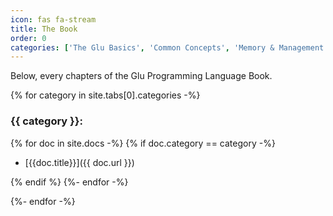 ```yaml
---
icon: fas fa-stream
title: The Book
order: 0
categories: ['The Glu Basics', 'Common Concepts', 'Memory & Management', 'Structure related data using Structs', 'Build complex Data Types', 'Generic Types and Templates', 'Understanding Imports and Namespaces', 'Appendix']
---
```


Below, every chapters of the Glu Programming Language Book.


{% for category in site.tabs[0].categories -%}

### {{ category }}:

{% for doc in site.docs -%}
{% if doc.category == category -%}
- [{{doc.title}}]({{ doc.url }})

{% endif %}
{%- endfor -%}

{%- endfor -%}
